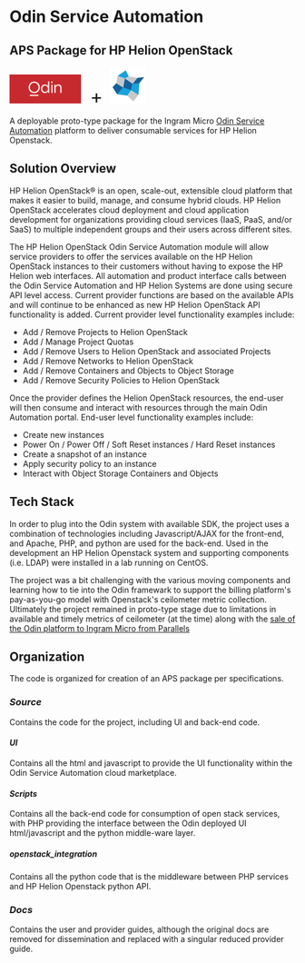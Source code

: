 # Odin Service Automation

## APS Package for HP Helion OpenStack

![alt text](/Source/images/odin.png "Odin Logo") <span style="display:inline-block; font-size: 34px; margin-left:12px; margin-right:12px;">+ </span>![alt text](/Source/images/Helion.png "HP Helion OpenStack Logo")

A deployable proto-type package for the Ingram Micro <a href="https://be.ingrammicro.eu/en/impartner/cloud/odin-service-platform-automation">Odin Service Automation</a> platform to deliver consumable services for HP Helion Openstack.

## Solution Overview

HP Helion OpenStack® is an open, scale-out, extensible cloud platform that makes it easier to build, manage, and consume hybrid clouds. HP Helion OpenStack accelerates cloud deployment and cloud application development for organizations providing cloud services (IaaS, PaaS, and/or SaaS) to multiple independent groups and their users across different sites.

The HP Helion OpenStack Odin Service Automation module will allow service providers to offer the services available on the HP Helion OpenStack instances to their customers without having to expose the HP Helion web interfaces. All automation and product interface calls between the Odin Service Automation and HP Helion Systems are done using secure API level access. Current provider functions are based on the available APIs and will continue to be enhanced as new HP Helion OpenStack API functionality is added. Current provider level functionality examples include:

- Add / Remove Projects to Helion OpenStack
- Add / Manage Project Quotas
- Add / Remove Users to Helion OpenStack and associated Projects
- Add / Remove Networks to Helion OpenStack
- Add / Remove Containers and Objects to Object Storage
- Add / Remove Security Policies to Helion OpenStack

Once the provider defines the Helion OpenStack resources, the end-user will then consume and interact with resources through the main Odin Automation portal. End-user level functionality examples include:

- Create new instances
- Power On / Power Off / Soft Reset instances / Hard Reset instances
- Create a snapshot of an instance
- Apply security policy to an instance
- Interact with Object Storage Containers and Objects

## Tech Stack

In order to plug into the Odin system with available SDK, the project uses a combination of technologies including Javascript/AJAX for the front-end, and Apache, PHP, and python are used for the back-end. Used in the development an HP Helion Openstack system and supporting components (i.e. LDAP) were installed in a lab running on CentOS.

The project was a bit challenging with the various moving components and learning how to tie into the Odin framewark to support the billing platform's pay-as-you-go model with Openstack's ceilometer metric collection. Ultimately the project remained in proto-type stage due to limitations in available and timely metrics of ceilometer (at the time) along with the <a href="https://www.datacenterdynamics.com/en/news/ingram-micro-acquires-odin-service-automation-platform-from-parallels/">sale of the Odin platform to Ingram Micro from Parallels</a>

## Organization

The code is organized for creation of an APS package per specifications.

### **_Source_**

Contains the code for the project, including UI and back-end code.

#### **_UI_**

Contains all the html and javascript to provide the UI functionality within the Odin Service Automation cloud marketplace.

#### **_Scripts_**

Contains all the back-end code for consumption of open stack services, with PHP providing the interface between the Odin deployed UI html/javascript and the python middle-ware layer.

##### **_openstack_integration_**

Contains all the python code that is the middleware between PHP services and HP Helion Openstack python API.

### **_Docs_**

Contains the user and provider guides, although the original docs are removed for dissemination and replaced with a singular reduced provider guide.

